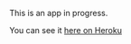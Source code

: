 This is an app in progress.

You can see it [here on Heroku](https://nameless-eyrie-56402.herokuapp.com)
